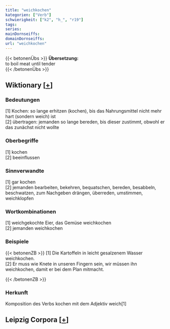 ```yaml
---
title: "weichkochen"
kategorien: ["Verb"]
schwierigkeit: ["k2", "h_", "r19"]
tags:
series:
mainDornseiffs:
domainDornseiffs:
url: "weichkochen"
---
```


{{< betonenÜbs >}}
**Übersetzung:**  
to boil meat until tender  
{{< /betonenÜbs >}}

## Wiktionary [[+](https://de.wiktionary.org/wiki/weichkochen)]

### Bedeutungen
[1] Kochen: so lange erhitzen (kochen), bis das Nahrungsmittel nicht mehr hart (sondern weich) ist  
[2] übertragen: jemanden so lange bereden, bis dieser zustimmt, obwohl er das zunächst nicht wollte  

### Oberbegriffe
[1] kochen  
[2] beeinflussen  

### Sinnverwandte
[1] gar kochen  
[2] jemanden bearbeiten, bekehren, bequatschen, bereden, besabbeln, beschwatzen, zum Nachgeben drängen, überreden, umstimmen, weichklopfen  

### Wortkombinationen
[1] weichgekochte Eier, das Gemüse weichkochen  
[2] jemanden weichkochen  

### Beispiele
{{< betonenZB >}}
[1] Die Kartoffeln in leicht gesalzenem Wasser weichkochen.  
[2] Er muss wie Knete in unseren Fingern sein, wir müssen ihn weichkochen, damit er bei dem Plan mitmacht.  

{{< /betonenZB >}}
### Herkunft
Komposition des Verbs kochen mit dem Adjektiv weich[1]  


## Leipzig Corpora [[+](https://corpora.uni-leipzig.de/en/res?word=weichkochen&corpusId=deu_newscrawl-public_2018)]

